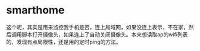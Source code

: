# smarthome
这个呢，其实是用来监控我手机是否，连上局域网，如果没连上表示，不在家，然后调用脚本打开摄像头，如果连上了自动关闭摄像头。本来想读取ap的wifi列表的，发现有点局限性，还是用的定时ping的方法。
